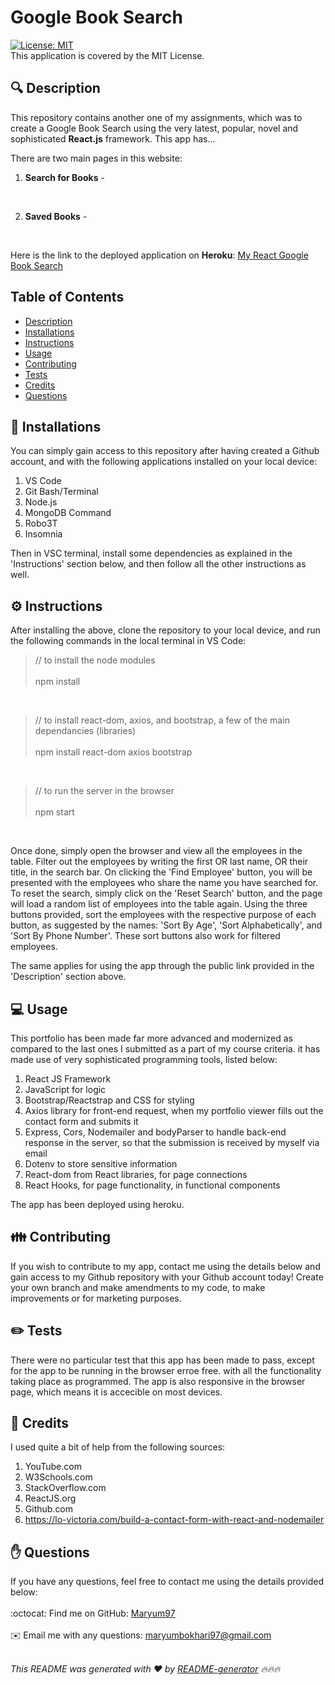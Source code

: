 <h1 style="align: center;">Google Book Search</h1>

[![License: MIT](https://img.shields.io/badge/License-MIT-yellow.svg)](https://opensource.org/licenses/MIT)
<br />
This application is covered by the MIT License.

## 🔍 Description
This repository contains another one of my assignments, which was to create a Google Book Search using the very latest, popular, novel and sophisticated <b>React.js</b>  framework. This app has...

There are two main pages in this website:
1. <b>Search for Books</b> - 
<br>

2. <b>Saved Books</b> - 
<br>

Here is the link to the deployed application on <b>Heroku</b>:
<a href=''>My React Google Book Search</a>

## Table of Contents
- [Description](#description)
- [Installations](#installations)
- [Instructions](#instructions)
- [Usage](#usage)
- [Contributing](#contributing)
- [Tests](#tests)
- [Credits](#credits)
- [Questions](#questions)

## 💾 Installations
You can simply gain access to this repository after having created a Github account, and with the following applications installed on your local device:

1. VS Code
2. Git Bash/Terminal
3. Node.js
4. MongoDB Command
5. Robo3T
6. Insomnia

Then in VSC terminal, install some dependencies as explained in the 'Instructions' section below, and then follow all the other instructions as well.

## ⚙️ Instructions
After installing the above, clone the repository to your local device, and run the following commands in the local terminal in VS Code:

> // to install the node modules
<br></br>
> npm install

<br>

> // to install react-dom, axios, and bootstrap, a few of the main dependancies (libraries)
<br></br>
> npm install react-dom axios bootstrap

<br>

> // to run the server in the browser 
<br></br>
> npm start

<br>

Once done, simply open the browser and view all the employees in the table. Filter out the employees by writing the first OR last name, OR their title, in the search bar. On clicking the 'Find Employee' button, you will be presented with the employees who share the name you have searched for. To reset the search, simply click on the 'Reset Search' button, and the page will load a random list of employees into the table again. Using the three buttons provided, sort the employees with the respective purpose of each button, as suggested by the names: 'Sort By Age', 'Sort Alphabetically', and 'Sort By Phone Number'. These sort buttons also work for filtered employees.

The same applies for using the app through the public link provided in the 'Description' section above.

## 💻 Usage
This portfolio has been made far more advanced and modernized as compared to the last ones I submitted as a part of my course criteria. it has made use of very sophisticated programming tools, listed below:

1. React JS Framework
2. JavaScript for logic
3. Bootstrap/Reactstrap and CSS for styling
4. Axios library for front-end request, when my portfolio viewer fills out the contact form and submits it
5. Express, Cors, Nodemailer and bodyParser to handle back-end response in the server, so that the submission is received by myself via email
6. Dotenv to store sensitive information
7. React-dom from React libraries, for page connections 
8. React Hooks, for page functionality, in functional components

The app has been deployed using heroku.

## 👪 Contributing
If you wish to contribute to my app, contact me using the details below and gain access to my Github repository with your Github account today! Create your own branch and make amendments to my code, to make improvements or for marketing purposes.

## ✏️ Tests
There were no particular test that this app has been made to pass, except for the app to be running in the browser erroe free. with all the functionality taking place as programmed. The app is also responsive in the browser page, which means it is accecible on most devices.

## 💐 Credits
I used quite a bit of help from the following sources:
1. YouTube.com
2. W3Schools.com
3. StackOverflow.com
4. ReactJS.org
5. Github.com
6. <a href='https://lo-victoria.com/build-a-contact-form-with-react-and-nodemailer'>https://lo-victoria.com/build-a-contact-form-with-react-and-nodemailer</a>

## ✋ Questions
If you have any questions, feel free to contact me using the details provided below:<br />
<br />
:octocat: Find me on GitHub: [Maryum97](https://github.com/Maryum97)<br />
<br />
✉️ Email me with any questions: maryumbokhari97@gmail.com<br /><br />

_This README was generated with ❤️ by [README-generator](https://github.com/Maryum97/My_README_Generator_2021) 🔥🔥🔥_